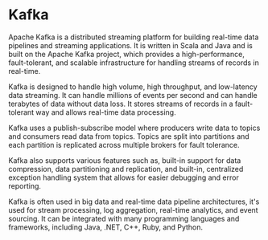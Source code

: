 # Kafka 

Apache Kafka is a distributed streaming platform for building real-time data pipelines and streaming applications. It is written in Scala and Java and is built on the Apache Kafka project, which provides a high-performance, fault-tolerant, and scalable infrastructure for handling streams of records in real-time.

Kafka is designed to handle high volume, high throughput, and low-latency data streaming. It can handle millions of events per second and can handle terabytes of data without data loss. It stores streams of records in a fault-tolerant way and allows real-time data processing.

Kafka uses a publish-subscribe model where producers write data to topics and consumers read data from topics. Topics are split into partitions and each partition is replicated across multiple brokers for fault tolerance.

Kafka also supports various features such as, built-in support for data compression, data partitioning and replication, and built-in, centralized exception handling system that allows for easier debugging and error reporting.

Kafka is often used in big data and real-time data pipeline architectures, it's used for stream processing, log aggregation, real-time analytics, and event sourcing. It can be integrated with many programming languages and frameworks, including Java, .NET, C++, Ruby, and Python.
